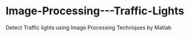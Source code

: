 # Image-Processing---Traffic-Lights
Detect Traffic lights using Image Processing Techniques by Matlab
